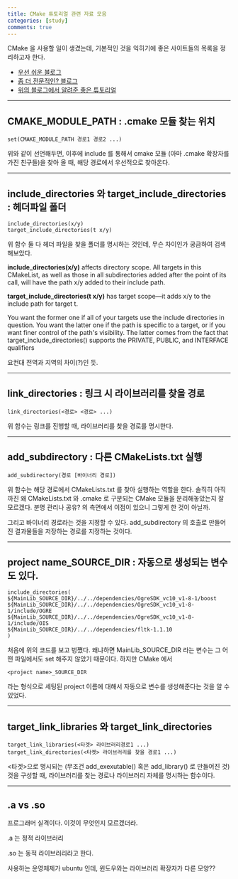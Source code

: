 ```yaml
---
title: CMake 튜토리얼 관련 자료 모음
categories: [study]
comments: true
---
```


CMake 을 사용할 일이 생겼는데, 기본적인 것을 익히기에 좋은 사이트들의 목록을 정리하고자 한다.

- [우선 쉬운 블로그](https://www.tuwlab.com/27234)
- [좀 더 전문적인? 블로그](https://gist.github.com/luncliff/6e2d4eb7ca29a0afd5b592f72b80cb5c)
- [위의 블로그에서 알려준 좋은 튜토리얼](https://cgold.readthedocs.io/en/latest/overview.html)

---
## CMAKE_MODULE_PATH : .cmake 모듈 찾는 위치
~~~
set(CMAKE_MODULE_PATH 경로1 경로2 ...)
~~~

위와 같이 선언해두면, 이후에 include 를 통해서 cmake 모듈 (아마 .cmake 확장자를 가진 친구들)을 찾아 올 때, 해당 경로에서 우선적으로 찾아온다.

---
## include_directories 와 target_include_directories : 헤더파일 폴더
~~~
include_directories(x/y)
target_include_directories(t x/y)
~~~

위 함수 둘 다 헤더 파일을 찾을 폴더를 명시하는 것인데,
무슨 차이인가 궁금하여 검색해보았다.

**include_directories(x/y)** affects directory scope. All targets in this CMakeList, as well as those in all subdirectories added after the point of its call, will have the path x/y added to their include path.

**target_include_directories(t x/y)** has target scope—it adds x/y to the include path for target t.

You want the former one if all of your targets use the include directories in question. You want the latter one if the path is specific to a target, or if you want finer control of the path's visibility. The latter comes from the fact that target_include_directories() supports the PRIVATE, PUBLIC, and INTERFACE qualifiers

요컨대 전역과 지역의 차이(?)인 듯.

---
## link_directories : 링크 시 라이브러리를 찾을 경로
~~~
link_directories(<경로> <경로> ...)
~~~
위 함수는 링크를 진행할 때, 라이브러리를 찾을 경로를 명시한다.

---
## add_subdirectory : 다른 CMakeLists.txt 실행
~~~
add_subdirectory(경로 [바이너리 경로])
~~~

위 함수는 해당 경로에서 CMakeLists.txt 를 찾아 실행하는 역할을 한다. 솔직히 아직까진 왜 CMakeLists.txt 와 .cmake 로 구분되는 CMake 모듈을 분리해놓았는지 잘 모르겠다. 분명 관리나 공유? 의 측면에서 이점이 있으니 그렇게 한 것이 아닐까.

그리고 바이너리 경로라는 것을 지정할 수 있다. add_subdirectory 의 호출로 만들어진 결과물들을 저장하는 경로를 지정하는 것이다.

---
## project name_SOURCE_DIR : 자동으로 생성되는 변수도 있다.
~~~
include_directories(
${MainLib_SOURCE_DIR}/../../dependencies/OgreSDK_vc10_v1-8-1/boost
${MainLib_SOURCE_DIR}/../../dependencies/OgreSDK_vc10_v1-8-1/include/OGRE
${MainLib_SOURCE_DIR}/../../dependencies/OgreSDK_vc10_v1-8-1/include/OIS
${MainLib_SOURCE_DIR}/../../dependencies/fltk-1.1.10
)
~~~

처음에 위의 코드를 보고 벙쪘다. 왜냐하면 MainLib_SOURCE_DIR 라는 변수는 그 어떤 파일에서도 set 해주지 않았기 때문이다. 하지만 CMake 에서

~~~
<project name>_SOURCE_DIR
~~~

라는 형식으로 세팅된 project 이름에 대해서 자동으로 변수를 생성해준다는 것을 알 수 있었다.

---
## target_link_libraries 와 target_link_directories
~~~
target_link_libraries(<타겟> 라이브러리경로1 ...)
target_link_directories(<타켓> 라이브러리를 찾을 경로1 ...)
~~~

<타겟>으로 명시되는 (무조건 add_exexutable() 혹은 add_library() 로 만들어진 것) 것을 구성할 때, 라이브러리를 찾는 경로나 라이브러리 자체를 명시하는 함수이다.

---
## .a vs .so

프로그래머 실격이다. 이것이 무엇인지 모르겠더라.

.a 는 정적 라이브러리

.so 는 동적 라이브러리라고 한다.

사용하는 운영체제가 ubuntu 인데, 윈도우와는 라이브러리 확장자가 다른 모양??